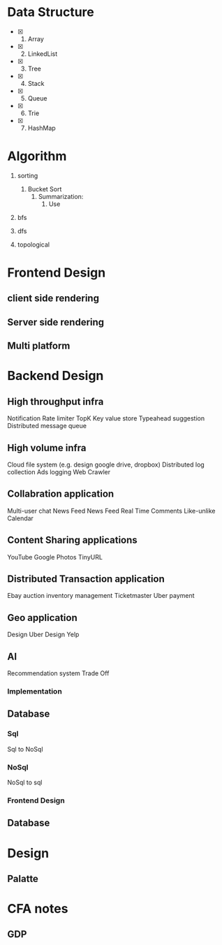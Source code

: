 # Data Structure
- [x] 1. Array
- [x] 2. LinkedList
- [x] 3. Tree
- [x] 4. Stack
- [x] 5. Queue
- [x] 6. Trie
- [x] 7. HashMap


# Algorithm
1. sorting
   1. Bucket Sort
      1. Summarization:
         1. Use 
2. bfs
   
3. dfs
4. topological

   


# Frontend Design
## client side rendering

## Server side rendering

## Multi platform

# Backend Design

## High throughput infra
Notification
Rate limiter
TopK
Key value store
Typeahead suggestion
Distributed message queue

## High volume infra
Cloud file system (e.g. design google drive, dropbox)
Distributed log collection
Ads logging
Web Crawler

## Collabration application
Multi-user chat
News Feed 
News Feed Real Time Comments
Like-unlike
Calendar

## Content Sharing applications
YouTube
Google Photos
TinyURL

## Distributed Transaction application
Ebay auction
inventory management
Ticketmaster
Uber payment

## Geo application
Design Uber
Design Yelp

## AI 
Recommendation system
Trade Off

### Implementation

## Database

### Sql

Sql to NoSql

### NoSql

NoSql to sql

### Frontend Design

## Database

# Design

## Palatte

# CFA notes

## GDP